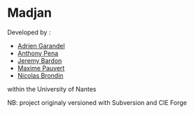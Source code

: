 Madjan
======

Developed by :
- [Adrien Garandel](https://github.com/dralagen)
- [Anthony Pena](https://github.com/kuroidoruido)
- [Jeremy Bardon](https://github.com/jbardon)
- [Maxime Pauvert](https://github.com/maximepvrt)
- [Nicolas Brondin](https://github.com/TheCreatorFr)

within the University of Nantes

NB: project originaly versioned with Subversion and CIE Forge
